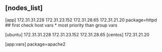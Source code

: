 ## [nodes_list]  
[app]
172.31.31.228
172.31.23.152
172.31.28.65
172.31.21.20 package=httpd  ## first check host vars * most priority than group vars

[ubuntu]
172.31.31.228
172.31.23.152
172.31.28.65
[centos]
172.31.21.20

[app:vars]
package=apache2
